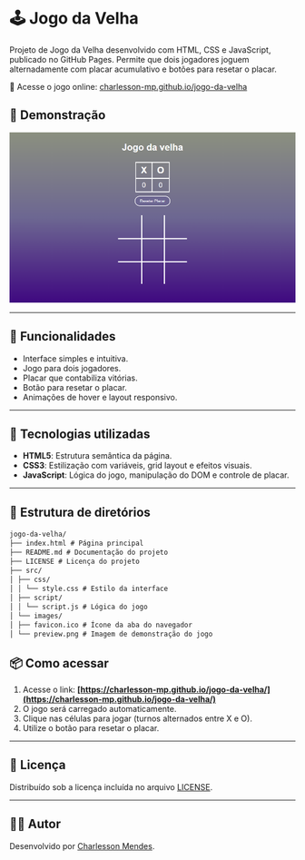 # 🕹️ Jogo da Velha

Projeto de Jogo da Velha desenvolvido com HTML, CSS e JavaScript, publicado no GitHub Pages. Permite que dois jogadores joguem alternadamente com placar acumulativo e botões para resetar o placar.

🔗 Acesse o jogo online: [charlesson-mp.github.io/jogo-da-velha](https://charlesson-mp.github.io/jogo-da-velha/)

## 📸 Demonstração

![preview](./src/images/preview.png)

---

## 🧠 Funcionalidades

- Interface simples e intuitiva.
- Jogo para dois jogadores.
- Placar que contabiliza vitórias.
- Botão para resetar o placar.
- Animações de hover e layout responsivo.

---

## 🚀 Tecnologias utilizadas

- **HTML5**: Estrutura semântica da página.
- **CSS3**: Estilização com variáveis, grid layout e efeitos visuais.
- **JavaScript**: Lógica do jogo, manipulação do DOM e controle de placar.

---

## 📁 Estrutura de diretórios
```
jogo-da-velha/
├── index.html # Página principal
├── README.md # Documentação do projeto
├── LICENSE # Licença do projeto
├── src/
│ ├── css/
│ │ └── style.css # Estilo da interface
│ ├── script/
│ │ └── script.js # Lógica do jogo
│ └── images/
│ ├── favicon.ico # Ícone da aba do navegador
│ └── preview.png # Imagem de demonstração do jogo
```

## 📦 Como acessar

1. Acesse o link: **[https://charlesson-mp.github.io/jogo-da-velha/](https://charlesson-mp.github.io/jogo-da-velha/)**
2. O jogo será carregado automaticamente.
3. Clique nas células para jogar (turnos alternados entre X e O).
4. Utilize o botão para resetar o placar.

---

## 📜 Licença

Distribuído sob a licença incluída no arquivo [LICENSE](./LICENSE).

---

## 🙋‍♂️ Autor

Desenvolvido por [Charlesson Mendes](https://www.linkedin.com/in/charlesson-mendes-developer/).  